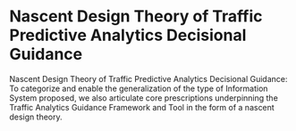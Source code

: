 # Nascent Design Theory of Traffic Predictive Analytics Decisional Guidance
Nascent Design Theory of Traffic Predictive Analytics Decisional Guidance: To categorize and enable the generalization of the type of Information System proposed, we also articulate
core prescriptions underpinning the Traffic Analytics Guidance Framework and Tool in the form of a nascent design theory.
